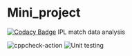 # Mini_project
[![Codacy Badge](https://app.codacy.com/project/badge/Grade/2ef40f86d09b4e91a2e7e0c4ad9e8410)](https://www.codacy.com/gh/99002580/Mini_project/dashboard?utm_source=github.com&amp;utm_medium=referral&amp;utm_content=99002580/Mini_project&amp;utm_campaign=Badge_Grade)
IPL match data analysis

![cppcheck-action](https://github.com/99002580/Mini_project/workflows/cppcheck-action/badge.svg)
![Unit testing](https://github.com/99002580/Mini_project/workflows/Unit%20testing/badge.svg)
